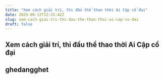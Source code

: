 ```yaml
---
title: "Xem cách giải trí, thi đấu thể thao thời Ai Cập cổ đại"
date: 2025-06-12T12:31:42Z
slug: xem-cach-giai-tri-thi-dau-the-thao-thoi-ai-cap-co-dai
draft: false
---
```


## Xem cách giải trí, thi đấu thể thao thời Ai Cập cổ đại

## ghedangghet

